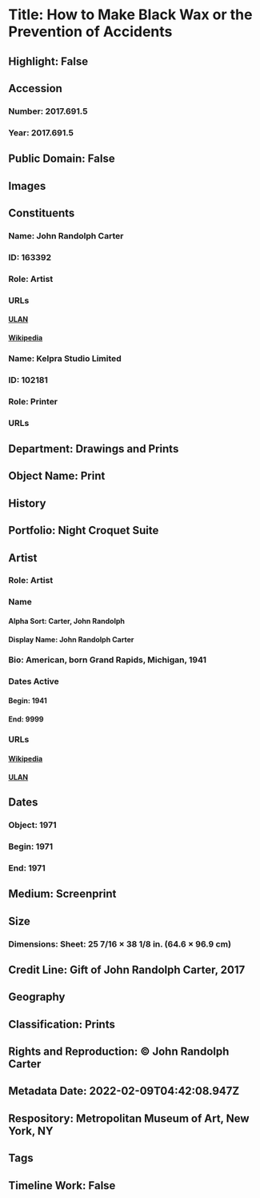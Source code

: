 # Title: How to Make Black Wax or the Prevention of Accidents
## Highlight: False
## Accession
### Number: 2017.691.5
### Year: 2017.691.5
## Public Domain: False
## Images
## Constituents
### Name: John Randolph Carter
### ID: 163392
### Role: Artist
### URLs
#### [ULAN](http://vocab.getty.edu/page/ulan/500524284)
#### [Wikipedia](https://www.wikidata.org/wiki/Q105810886)
### Name: Kelpra Studio Limited
### ID: 102181
### Role: Printer
### URLs
## Department: Drawings and Prints
## Object Name: Print
## History
## Portfolio: Night Croquet Suite
## Artist
### Role: Artist
### Name
#### Alpha Sort: Carter, John Randolph
#### Display Name: John Randolph Carter
### Bio: American, born Grand Rapids, Michigan, 1941
### Dates Active
#### Begin: 1941
#### End: 9999
### URLs
#### [Wikipedia](https://www.wikidata.org/wiki/Q105810886)
#### [ULAN](http://vocab.getty.edu/page/ulan/500524284)
## Dates
### Object: 1971
### Begin: 1971
### End: 1971
## Medium: Screenprint
## Size
### Dimensions: Sheet: 25 7/16 × 38 1/8 in. (64.6 × 96.9 cm)
## Credit Line: Gift of John Randolph Carter, 2017
## Geography
## Classification: Prints
## Rights and Reproduction: © John Randolph Carter
## Metadata Date: 2022-02-09T04:42:08.947Z
## Respository: Metropolitan Museum of Art, New York, NY
## Tags
## Timeline Work: False
